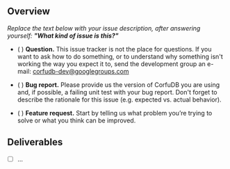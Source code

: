## Overview

_Replace the text below with your issue description, after answering yourself: 
**"What kind of issue is this?"**_

- ( ) **Question.** This issue tracker is not the place for questions.
If you want to ask how to do something, or to understand why
something isn't working the way you expect it to, send the development
group an e-mail:
corfudb-dev@googlegroups.com

- ( ) **Bug report.** Please provide us the version of CorfuDB you are
using and, if possible, a failing unit test with your bug report. Don't
forget to describe the rationale for this issue (e.g. expected vs.
actual behavior).

- ( ) **Feature request.** Start by telling us what problem you’re trying
to solve or what you think can be improved.

## Deliverables

- [ ] ...
